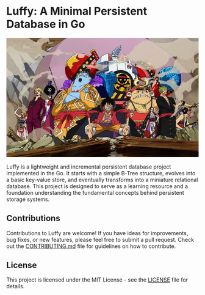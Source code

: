 # Luffy: A Minimal Persistent Database in Go
![Alt text](media/image.png)

Luffy is a lightweight and incremental persistent database project implemented in the Go. It starts with a simple B-Tree structure, evolves into a basic key-value store, and eventually transforms into a miniature relational database. This project is designed to serve as a learning resource and a foundation understanding the fundamental concepts behind persistent storage systems.

## Contributions

Contributions to Luffy are welcome! If you have ideas for improvements, bug fixes, or new features, please feel free to submit a pull request. Check out the [CONTRIBUTING.md](CONTRIBUTING.md) file for guidelines on how to contribute.

## License

This project is licensed under the MIT License - see the [LICENSE](LICENSE) file for details.